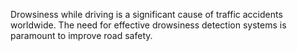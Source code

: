Drowsiness while driving is a significant cause of traffic accidents worldwide. The need for effective drowsiness detection systems is paramount to improve road safety.
